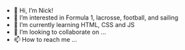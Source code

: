 - 👋 Hi, I’m Nick!
- 👀 I’m interested in Formula 1, lacrosse, football, and sailing
- 🌱 I’m currently learning HTML, CSS and JS
- 💞️ I’m looking to collaborate on ...
- 📫 How to reach me ...

<!---
nabbott98/nabbott98 is a ✨ special ✨ repository because its `README.md` (this file) appears on your GitHub profile.
You can click the Preview link to take a look at your changes.
--->

